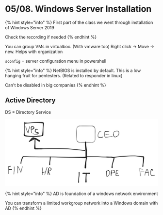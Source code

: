 # 05/08. Windows Server Installation

{% hint style="info" %}
First part of the class we went through installation of Windows Server 2019

Check the recording if needed
{% endhint %}

You can group VMs in virtualbox. (With vmware too) Right click -> Move -> new. Helps with organization

`sconfig` = server configuration menu in powershell

{% hint style="info" %}
NetBIOS is installed by default. This is a low hanging fruit for pentesters. (Related to responder in linux)

Can't be disabled in big companies
{% endhint %}

## Active Directory

DS = Directory Service

<img src="../../.gitbook/assets/file.excalidraw.svg" alt="Directory Service" class="gitbook-drawing">

{% hint style="info" %}
AD is foundation of a windows network environment

You can transform a limited workgroup network into a Windows domain with AD
{% endhint %}

